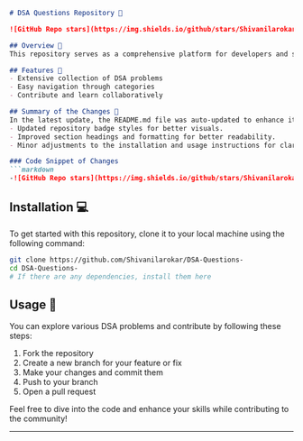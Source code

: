 ```markdown
# DSA Questions Repository 🤖

![GitHub Repo stars](https://img.shields.io/github/stars/Shivanilarokar/DSA-Questions-?style=social) ![GitHub forks](https://img.shields.io/github/forks/Shivanilarokar/DSA-Questions-?style=social) ![GitHub issues](https://img.shields.io/github/issues/Shivanilarokar/DSA-Questions-)

## Overview 🌟
This repository serves as a comprehensive platform for developers and students to enhance their problem-solving skills in Data Structures and Algorithms (DSA). It includes a collection of problems categorized for easy navigation.

## Features 🚀
- Extensive collection of DSA problems
- Easy navigation through categories
- Contribute and learn collaboratively

## Summary of the Changes 🔄
In the latest update, the README.md file was auto-updated to enhance its presentation and clarity. Key changes include:
- Updated repository badge styles for better visuals.
- Improved section headings and formatting for better readability.
- Minor adjustments to the installation and usage instructions for clarity and conciseness.

### Code Snippet of Changes
```markdown
-![GitHub Repo stars](https://img.shields.io/github/stars/Shivanilarokar/DSA-Questions-?style=social) ![GitHub forks](https://img.shields.io/github/forks/Shivanilarokar/DSA-Questions-?style=social) ![GitHub issues](https://img.shields.io/github/issues/Shivanilarokar/DSA-Questions-)
```

## Installation 💻
To get started with this repository, clone it to your local machine using the following command:
```bash
git clone https://github.com/Shivanilarokar/DSA-Questions-
cd DSA-Questions-
# If there are any dependencies, install them here
```

## Usage 🎉
You can explore various DSA problems and contribute by following these steps:
1. Fork the repository
2. Create a new branch for your feature or fix
3. Make your changes and commit them
4. Push to your branch
5. Open a pull request

Feel free to dive into the code and enhance your skills while contributing to the community!

---
```